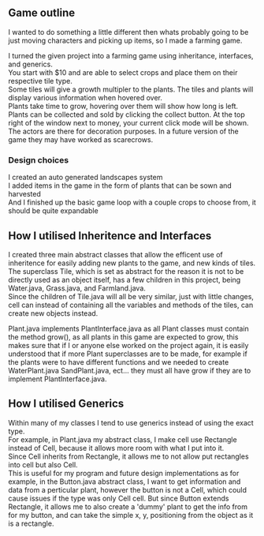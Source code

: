 ## Game outline
I wanted to do something a little different then whats probably going to be just moving characters and picking up items, so I made a farming game.

I turned the given project into a farming game using inheritance, interfaces, and generics.\
You start with $10 and are able to select crops and place them on their respective tile type.\
Some tiles will give a growth multipler to the plants. The tiles and plants will display various information when hovered over.\
Plants take time to grow, hovering over them will show how long is left. Plants can be collected and sold by clicking the collect button. At the top right of the window next to money, your current click mode will be shown.\
The actors are there for decoration purposes. In a future version of the game they may have worked as scarecrows.

### Design choices
I created an auto generated landscapes system\
I added items in the game in the form of plants that can be sown and harvested\
And I finished up the basic game loop with a couple crops to choose from, it should be quite expandable

## How I utilised Inheritence and Interfaces
I created three main abstract classes that allow the efficent use of inheritence for easily adding new plants to the game, and new kinds of tiles.\
The superclass Tile, which is set as abstract for the reason it is not to be directly used as an object itself, has a few children in this project, being Water.java, Grass.java, and Farmland.java.\
Since the children of Tile.java will all be very similar, just with little changes, cell can instead of containing all the variables and methods of the tiles, can create new objects instead.

Plant.java implements PlantInterface.java as all Plant classes must contain the method grow(), as all plants in this game are expected to grow, this makes sure that if I or anyone else worked on the project again, it is easily understood that if more Plant superclasses are to be made, for example if the plants were to have different functions and we needed to create WaterPlant.java SandPlant.java, ect... they must all have grow if they are to implement PlantInterface.java.

## How I utilised Generics
Within many of my classes I tend to use generics instead of using the exact type.\
For example, in Plant.java my abstract class, I make cell use Rectangle instead of Cell, because it allows more room with what I put into it.\
Since Cell inherits from Rectangle, it allows me to not allow put rectangles into cell but also Cell.\
This is useful for my program and future design implementations as for example, in the Button.java abstract class, I want to get information and data from a perticular plant, however the button is not a Cell, which could cause issues if the type was only Cell cell. But since Button extends Rectangle, it allows me to also create a 'dummy' plant to get the info from for my button, and can take the simple x, y, positioning from the object as it is a rectangle.